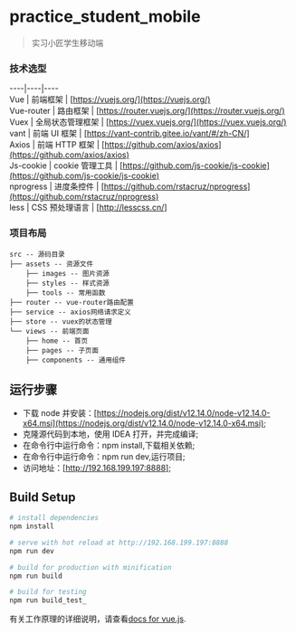 # practice_student_mobile

> 实习小匠学生移动端

### 技术选型

----|----|----
</br>
Vue | 前端框架 | [https://vuejs.org/](https://vuejs.org/)</br>
Vue-router | 路由框架 | [https://router.vuejs.org/](https://router.vuejs.org/)</br>
Vuex | 全局状态管理框架 | [https://vuex.vuejs.org/](https://vuex.vuejs.org/)</br>
vant | 前端 UI 框架 | [https://vant-contrib.gitee.io/vant/#/zh-CN/]</br>
Axios | 前端 HTTP 框架 | [https://github.com/axios/axios](https://github.com/axios/axios)</br>
Js-cookie | cookie 管理工具 | [https://github.com/js-cookie/js-cookie](https://github.com/js-cookie/js-cookie)</br>
nprogress | 进度条控件 | [https://github.com/rstacruz/nprogress](https://github.com/rstacruz/nprogress)</br>
less | CSS 预处理语言 | [http://lesscss.cn/]</br>

### 项目布局

```luaout
src -- 源码目录
├── assets -- 资源文件
    ├── images -- 图片资源
    ├── styles -- 样式资源
    ├── tools -- 常用函数
├── router -- vue-router路由配置
├── service -- axios网络请求定义
├── store -- vuex的状态管理
└── views -- 前端页面
    ├── home -- 首页
    ├── pages -- 子页面
    ├── components -- 通用组件
```

## 运行步骤

- 下载 node 并安装：[https://nodejs.org/dist/v12.14.0/node-v12.14.0-x64.msi](https://nodejs.org/dist/v12.14.0/node-v12.14.0-x64.msi);
- 克隆源代码到本地，使用 IDEA 打开，并完成编译;
- 在命令行中运行命令：npm install,下载相关依赖;
- 在命令行中运行命令：npm run dev,运行项目;
- 访问地址：[http://192.168.199.197:8888];

## Build Setup

```bash
# install dependencies
npm install

# serve with hot reload at http://192.168.199.197:8888
npm run dev

# build for production with minification
npm run build

# build for testing
npm run build_test_
```

有关工作原理的详细说明，请查看[docs for vue.js](https://cn.vuejs.org/v2/guide/).
